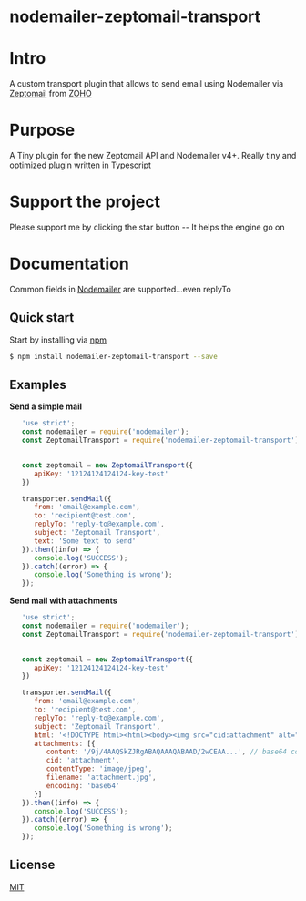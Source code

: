 nodemailer-zeptomail-transport
============================

# Intro
A custom transport plugin that allows to send email using Nodemailer via [Zeptomail](https://www.zoho.com/zeptomail/email-api.html)  from [ZOHO](https://www.zoho.com/)
# Purpose
A Tiny plugin for the new Zeptomail API and Nodemailer v4+. Really tiny and optimized plugin written in Typescript
# Support the project
Please support me by clicking the star button -- It helps the engine go on
# Documentation
Common fields in [Nodemailer](https://nodemailer.com/message/#commmon-fields) are supported...even replyTo
## Quick start
Start by installing via [npm](https://www.npmjs.com/)
``` bash
$ npm install nodemailer-zeptomail-transport --save
```
## Examples
__Send a simple mail__
```js
   'use strict';
   const nodemailer = require('nodemailer');
   const ZeptomailTransport = require('nodemailer-zeptomail-transport');

  
   const zeptomail = new ZeptomailTransport({
      apiKey: '12124124124124-key-test'
   })

   transporter.sendMail({
      from: 'email@example.com',
      to: 'recipient@test.com',
      replyTo: 'reply-to@example.com',
      subject: 'Zeptomail Transport',
      text: 'Some text to send'
   }).then((info) => {
      console.log('SUCCESS');
   }).catch((error) => {
      console.log('Something is wrong');
   });
```
__Send mail with attachments__
```js
   'use strict';
   const nodemailer = require('nodemailer');
   const ZeptomailTransport = require('nodemailer-zeptomail-transport');

  
   const zeptomail = new ZeptomailTransport({
      apiKey: '12124124124124-key-test'
   })

   transporter.sendMail({
      from: 'email@example.com',
      to: 'recipient@test.com',
      replyTo: 'reply-to@example.com',
      subject: 'Zeptomail Transport',
      html: '<!DOCTYPE html><html><body><img src="cid:attachment" alt="attachment"></body></html>',
      attachments: [{
         content: '/9j/4AAQSkZJRgABAQAAAQABAAD/2wCEAA...', // base64 content
         cid: 'attachment',
         contentType: 'image/jpeg',
         filename: 'attachment.jpg',
         encoding: 'base64'
      }]
   }).then((info) => {
      console.log('SUCCESS');
   }).catch((error) => {
      console.log('Something is wrong');
   });
```
## License
[MIT](./LICENSE)
